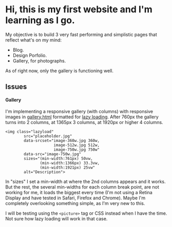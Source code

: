 # Hi, this is my first website and I'm learning as I go.

My objective is to build 3 very fast performing and simplistic pages that reflect what's on my mind:

* Blog.
* Design Porfolio.
* Gallery, for photographs.

As of right now, only the gallery is functioning well.

## Issues

#### Gallery
I'm implementing a responsive gallery (with columns) with responsive images in [gallery.html](https://arturoacevedob.github.io/website/Photos.html) formatted for [lazy loading](https://appelsiini.net/projects/lazyload/). After 760px the gallery turns into 2 columns, at 1365px 3 columns, at 1920px or higher 4 columns.

```
<img class="lazyload"
       	src="placeholder.jpg"
        data-srcset="image-360w.jpg 360w,
                     image-512w.jpg 512w,
                     image-750w.jpg 750w"
        data-src="image-750w.jpg"
        sizes="(min-width:761px) 50vw,
               (min-width:1366px) 33.3vw,
               (min-width:1921px) 25vw"
        alt="Description">
```

In "sizes" I set a min-width at where the 2nd columns appears and it works. But the rest, the several min-widths for each column break point, are not working for me, it loads the biggest every time (I'm not using a Retina Display and have tested in Safari, Firefox and Chrome). Maybe I'm completely overlooking something simple, as I'm very new to this.

I will be testing using the `<picture>` tag or CSS instead when I have the time. Not sure how lazy loading will work in that case.

